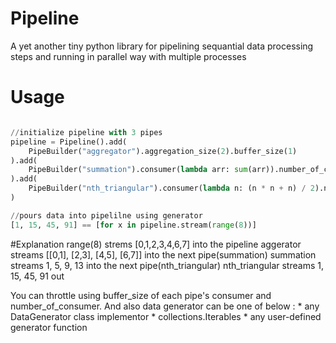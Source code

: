 # Pipeline
A yet another tiny python library for pipelining sequantial data processing steps and running in parallel way with multiple processes

# Usage
```python

//initialize pipeline with 3 pipes
pipeline = Pipeline().add(
    PipeBuilder("aggregator").aggregation_size(2).buffer_size(1)
).add(
    PipeBuilder("summation").consumer(lambda arr: sum(arr)).number_of_consumer(3).buffer_size(1)
).add(
    PipeBuilder("nth_triangular").consumer(lambda n: (n * n + n) / 2).number_of_consumer(5).buffer_size(1)
)

//pours data into pipelilne using generator
[1, 15, 45, 91] == [for x in pipeline.stream(range(8))]

```  
#Explanation
range(8) strems [0,1,2,3,4,6,7] into the pipeline
aggerator streams [[0,1], [2,3], [4,5], [6,7]] into the next pipe(summation)
summation streams 1, 5, 9, 13 into the next pipe(nth_triangular)
nth_triangular streams 1, 15, 45, 91 out

You can throttle using buffer_size of each pipe's consumer and number_of_consumer.
And also data generator can be one of below :
    * any DataGenerator class implementor
    * collections.Iterables
    * any user-defined generator function
